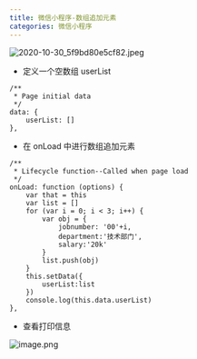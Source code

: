 ```yaml
---
title: 微信小程序-数组追加元素
categories: 微信小程序
---
```

![2020-10-30_5f9bd80e5cf82.jpeg](https://upload-images.jianshu.io/upload_images/15325592-a55f18c73497bf44.jpeg?imageMogr2/auto-orient/strip%7CimageView2/2/w/1240)
<!-- more -->

- 定义一个空数组 userList

```
/**
 * Page initial data
 */
data: {
	userList: []  
},
```

- 在 onLoad 中进行数组追加元素

```
/**
 * Lifecycle function--Called when page load
 */
onLoad: function (options) {
    var that = this
    var list = []
    for (var i = 0; i < 3; i++) {
        var obj = {
            jobnumber: '00'+i,
            department:'技术部门',
            salary:'20k'
        }
        list.push(obj)
    }
    this.setData({
        userList:list
    })
    console.log(this.data.userList)
},
```
- 查看打印信息

![image.png](https://upload-images.jianshu.io/upload_images/15325592-8d44bc96ae79c126.png?imageMogr2/auto-orient/strip%7CimageView2/2/w/1240)
<!-- more -->
